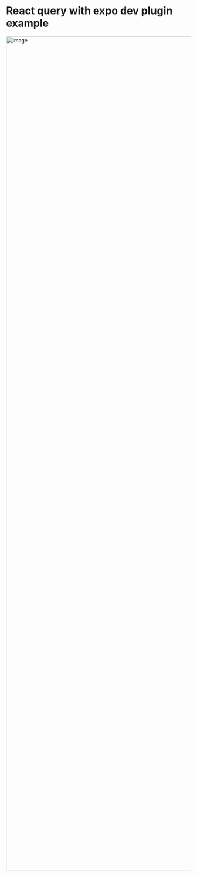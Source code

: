 # React query with expo dev plugin example

<img width="2269" alt="image" src="https://github.com/alxhghs/react-query-dev-tools-test/assets/13875792/3e83dfab-6a85-4827-b056-83e9ae38c86c">
